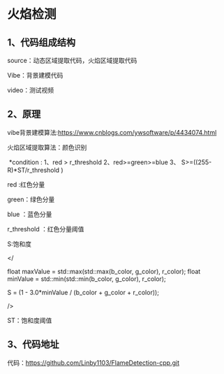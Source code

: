 #                                  火焰检测

## 1、代码组成结构

source：动态区域提取代码，火焰区域提取代码

Vibe：背景建模代码

video：测试视频

## 2、原理

vibe背景建模算法:<https://www.cnblogs.com/ywsoftware/p/4434074.html>

火焰区域提取算法：颜色识别

​    *condition :  1、red > r_threshold  2、red>=green>=blue 3、 S>=((255-R)*ST/r_threshold  )

red :红色分量

green：绿色分量

blue ：蓝色分量

r_threshold  ：红色分量阈值

S:饱和度 

</

float maxValue = std::max(std::max(b_color, g_color), r_color);
float minValue = std::min(std::min(b_color, g_color), r_color);

S = (1 - 3.0*minValue / (b_color + g_color + r_color));

/>



ST：饱和度阈值

## 3、代码地址

代码：https://github.com/Linby1103/FlameDetection-cpp.git